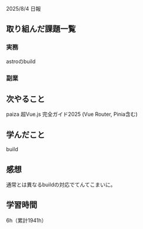 
2025/8/4 日報
## 取り組んだ課題一覧


### 実務
astroのbuild


### 副業



## 次やること
paiza
超Vue.js 完全ガイド2025 (Vue Router, Pinia含む)


## 学んだこと
build


## 感想
通常とは異なるbuildの対応でてんてこまいに。


## 学習時間
6h（累計1941h）
